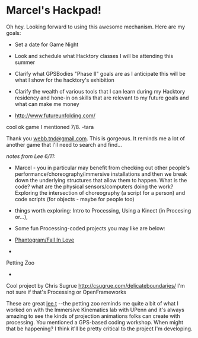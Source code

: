 # Marcel's Hackpad!

Oh hey. Looking forward to using this awesome mechanism. Here are my goals:

*   Set a date for Game Night
*   Look and schedule what Hacktory classes I will be attending this summer

*   Clarify what GPSBodies "Phase II" goals are as I anticipate this will be what I show for the hacktory's exhibition

*   Clarify the wealth of various tools that I can learn during my Hacktory residency and hone-in on skills that are relevant to my future goals and what can make me money

*   [](http://www.futureunfolding.com/)http://www.futureunfolding.com/

cool ok game I mentioned 7/8.  -tara

Thank you [webb.tnd@gmail.com](/ep/profile/sF1Ux58CCJA). This is gorgeous. It reminds me a lot of another game that I'll need to search and find... 

_notes from Lee 6/11:_

*   Marcel - you in particular may benefit from checking out other people's performance/choreography/immersive installations and then we break down the underlying structures that allow them to happen. What is the code? what are the physical sensors/computers doing the work? Exploring the intersection of choreography (a script for a person) and code scripts (for objects - maybe for people too)
*   things worth exploring: Intro to Processing, Using a Kinect (in Procesing or...), 
*   Some fun Processing-coded projects you may like are below:

*   [Phantogram/Fall In Love](https://www.behance.net/gallery/Phantogram/14442795)

*

Petting Zoo

*

Cool project by Chris Sugrue [](http://csugrue.com/delicateboundaries/)http://csugrue.com/delicateboundaries/ I'm not sure if that's Processing or OpenFrameworks

These are great [lee t](/ep/profile/wVl2KVvy64z) --the petting zoo reminds me quite a bit of what I worked on with the Immersive Kinematics lab with UPenn and it's always amazing to see the kinds of projection animations folks can create with processing. You mentioned a GPS-based coding workshop. When might that be happening? I think it'll be pretty critical to the project I'm developing. 